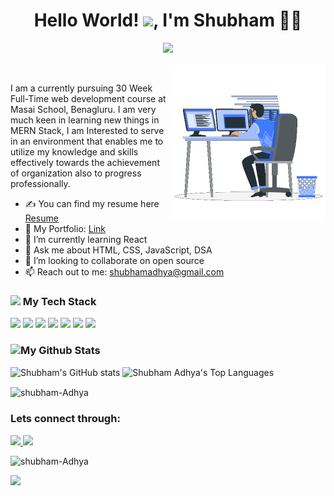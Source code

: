 <h1 align="center">Hello World! <img src="https://raw.githubusercontent.com/MartinHeinz/MartinHeinz/master/wave.gif" width="30px">, I'm Shubham 👩‍💻</h1>

<p align="center">
  <img src="https://readme-typing-svg.herokuapp.com?font=Time+New+Roman&color=cyan&size=25&center=true&vCenter=true&width=600&height=70&lines=Thanks+for+stopping+by..&hearts;++;I'm+a+Back-End+Developer;React+Newbie;Active+Learner;Problem+Solver;Love+to+learn+new+stuffs..<3"></a>
</p>

<picture> <img align="right" src="https://github.com/0xAbdulKhalid/0xAbdulKhalid/raw/main/assets/mdImages/Right_Side.gif" width = 250px></picture>
<br>

<p>
  I am a currently pursuing 30 Week Full-Time web development course at Masai School, Benagluru.
I am very much keen in learning new things in MERN Stack, I am Interested to serve in an environment that enables me to utilize my knowledge and skills effectively towards the achievement of organization also to progress professionally.
</p>

- ✍ You can find my resume here <a href="https://drive.google.com/file/d/1sVhFtj1C1H-Gq-eMZLT-CbtleuN7lnPN/view?usp=sharing">Resume</a>
- 🤘 My Portfolio: <a href="https://shubham-Adhya.github.io/">Link</a>
- 🌱 I’m currently learning React
- 💬 Ask me about HTML, CSS, JavaScript, DSA
- 👯 I’m looking to collaborate on open source
- 📫 Reach out to me: shubhamadhya@gmail.com
<!--   ⚡ Fun fact: -->



### <img src="https://media2.giphy.com/media/QssGEmpkyEOhBCb7e1/giphy.gif?cid=ecf05e47a0n3gi1bfqntqmob8g9aid1oyj2wr3ds3mg700bl&rid=giphy.gif" width ="25"><b> My Tech Stack</b>

<p align="left">
    <img src="https://img.icons8.com/color/48/000000/html-5.png"/>
    <img src="https://img.icons8.com/color/48/000000/css3.png"/> 
    <img src="https://img.icons8.com/color/48/000000/javascript.png"/>
    <img src="https://img.icons8.com/color/48/000000/bootstrap.png"/>
    <img src="https://img.icons8.com/fluency/48/null/node-js.png"/>
    <img src="https://img.icons8.com/color/48/null/redis.png"/>
    <img width: "48px" height="48px" src="https://formcake.com/images/aws-activate-logo.png"/>
</p>


### <img src="https://media.giphy.com/media/iY8CRBdQXODJSCERIr/giphy.gif" width="35"><b>My Github Stats</b>


![Shubham's GitHub stats](https://github-readme-stats.vercel.app/api?username=shubham-Adhya&count_private=true&show_icons=true&theme=radical&hide_border=true) 
<img alt="Shubham Adhya's Top Languages" src="https://github-readme-stats.vercel.app/api/top-langs/?username=shubham-Adhya&langs_count=8&count_private=true&layout=compact&theme=radical&hide_border=true&bg_color=0D1117" />


<p align="left"><img align="center" src="https://github-readme-streak-stats.herokuapp.com?user=shubham-Adhya&theme=radical&hide_border=true&date_format=M%20j%5B%2C%20Y%5D" alt="shubham-Adhya" /></p>

### Lets connect through:
<a href="mailto: shubhamadhya@gmail.com">
<img src="https://img.shields.io/badge/Gmail-D14836?style=for-the-badge&logo=gmail&logoColor=white" />
</a>  

<a href="https://www.linkedin.com/in/shubham-adhya">
<img src="https://img.shields.io/badge/linkedin-%230077B5.svg?style=for-the-badge&logo=linkedin&logoColor=white" >
</a> 


<br>
<p align="left"> <img src="https://komarev.com/ghpvc/?username=shubham-Adhya&label=Profile%20views&color=0e75b6&style=flat" alt="shubham-Adhya" /> </p>



<img src="https://user-images.githubusercontent.com/73097560/115834477-dbab4500-a447-11eb-908a-139a6edaec5c.gif">



